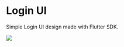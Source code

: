 # Login UI

Simple Login UI design made with Flutter SDK.

![](https://cdn-images-1.medium.com/max/1600/1*OFKiCm--j5oJXZZSZuRUhw.gif)
